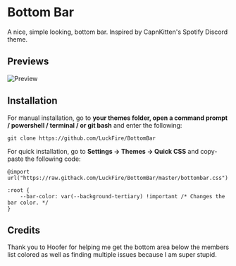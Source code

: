 # Bottom Bar
A nice, simple looking, bottom bar. Inspired by CapnKitten's Spotify Discord theme.

## Previews
![Preview](https://cdn.discordapp.com/attachments/570212399307685899/754159515343257640/68747470733a2f2f63646e2e646973636f72646170702e636f6d2f6174746163686d656e74732f3733383936383130393238.png)

## Installation
For manual installation, go to  **your themes folder, open a command prompt / powershell / terminal / or git bash**  and enter the following:
```
git clone https://github.com/LuckFire/BottomBar
```

For quick installation, go to  **Settings -> Themes -> Quick CSS**  and copy-paste the following code:
```
@import url("https://raw.githack.com/LuckFire/BottomBar/master/bottombar.css")

:root {
	--bar-color: var(--background-tertiary) !important /* Changes the bar color. */
}
```

## Credits 
Thank you to Hoofer for helping me get the bottom area below the members list colored as well as finding multiple issues because I am super stupid.
